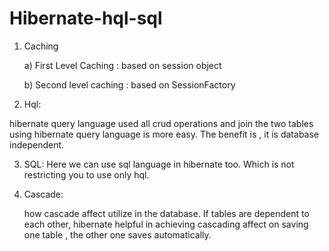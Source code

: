 # Hibernate-hql-sql

1. Caching
  
      a) First Level Caching : based on session object
      
      b) Second level caching : based on SessionFactory

2. Hql:

  hibernate query language used all crud operations and join the two tables using hibernate query language is more easy. The benefit is , it is database independent.
 
 
 3. SQL: 
    Here we can use sql language in hibernate too. Which is not restricting you to use only hql.
    
 4. Cascade: 
    
    how cascade affect utilize in the database. If tables are dependent to each other, hibernate helpful in achieving cascading affect on saving one table , the other one saves
    automatically.

